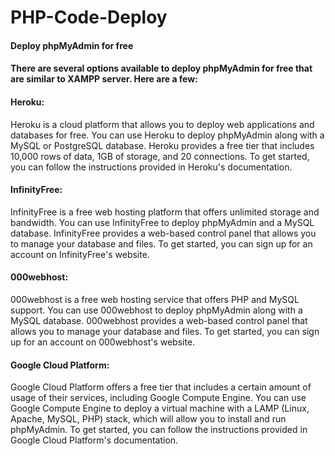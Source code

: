 # PHP-Code-Deploy

#### Deploy phpMyAdmin for free
 
 
 #### There are several options available to deploy phpMyAdmin for free that are similar to XAMPP server. Here are a few:

 #### Heroku: 
 
 Heroku is a cloud platform that allows you to deploy web applications and databases for free. You can use Heroku to deploy phpMyAdmin along with a MySQL or PostgreSQL database.    Heroku provides a free tier that includes 10,000 rows of data, 1GB of storage, and 20 connections. To get started, you can follow the instructions provided in Heroku's documentation.

#### InfinityFree:

InfinityFree is a free web hosting platform that offers unlimited storage and bandwidth. You can use InfinityFree to deploy phpMyAdmin and a MySQL database. InfinityFree provides a web-based control panel that allows you to manage your database and files. To get started, you can sign up for an account on InfinityFree's website.

#### 000webhost: 

000webhost is a free web hosting service that offers PHP and MySQL support. You can use 000webhost to deploy phpMyAdmin along with a MySQL database. 000webhost provides a web-based control panel that allows you to manage your database and files. To get started, you can sign up for an account on 000webhost's website.

#### Google Cloud Platform:

Google Cloud Platform offers a free tier that includes a certain amount of usage of their services, including Google Compute Engine. You can use Google Compute Engine to deploy a virtual machine with a LAMP (Linux, Apache, MySQL, PHP) stack, which will allow you to install and run phpMyAdmin. To get started, you can follow the instructions provided in Google Cloud Platform's documentation.
